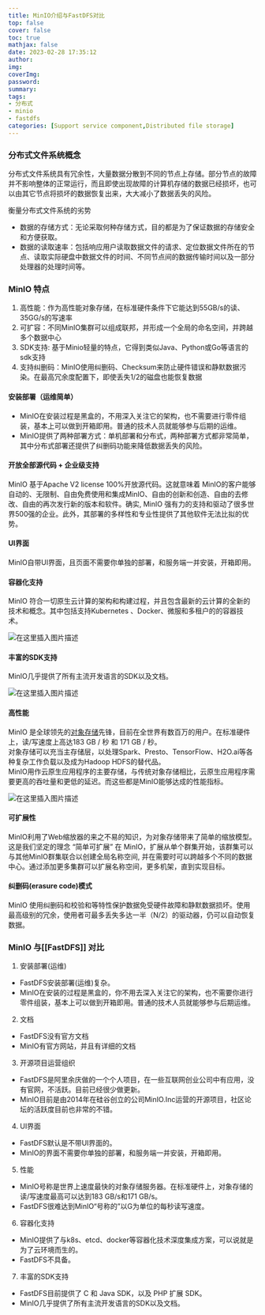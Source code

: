 ```yaml
---
title: MinIO介绍与FastDFS对比
top: false
cover: false
toc: true
mathjax: false
date: 2023-02-28 17:35:12
author:
img:
coverImg:
password:
summary:
tags:
- 分布式
- minio
- fastdfs
categories: [Support service component,Distributed file storage]
---
```


### 分布式文件系统概念

分布式文件系统具有冗余性，大量数据分散到不同的节点上存储。部分节点的故障并不影响整体的正常运行，而且即使出现故障的计算机存储的数据已经损坏，也可以由其它节点将损坏的数据恢复出来，大大减小了数据丢失的风险。

衡量分布式文件系统的劣势

-   数据的存储方式：无论采取何种存储方式，目的都是为了保证数据的存储安全和方便获取。
-   数据的读取速率：包括响应用户读取数据文件的请求、定位数据文件所在的节点、读取实际硬盘中数据文件的时间、不同节点间的数据传输时间以及一部分处理器的处理时间等。

### MinIO 特点

1.  高性能：作为高性能对象存储，在标准硬件条件下它能达到55GB/s的读、35GG/s的写速率
2.  可扩容：不同MinIO集群可以组成联邦，并形成一个全局的命名空间，并跨越多个数据中心
3.  SDK支持: 基于Minio轻量的特点，它得到类似Java、Python或Go等语言的sdk支持
4.  支持纠删码：MinIO使用纠删码、Checksum来防止硬件错误和静默数据污染。在最高冗余度配置下，即使丢失1/2的磁盘也能恢复数据

#### 安装部署（运维简单）

-   MinIO在安装过程是黑盒的，不用深入关注它的架构，也不需要进行零件组装，基本上可以做到开箱即用。普通的技术人员就能够参与后期的运维。
-   MinIO提供了两种部署方式：单机部署和分布式，两种部署方式都非常简单，其中分布式部署还提供了纠删码功能来降低数据丢失的风险。

#### 开放全部源代码 + 企业级支持

MinIO 基于Apache V2 license 100%开放源代码。这就意味着 MinIO的客户能够自动的、无限制、自由免费使用和集成MinIO、自由的创新和创造、自由的去修改、自由的再次发行新的版本和软件。确实, MinIO 强有力的支持和驱动了很多世界500强的企业。此外，其部署的多样性和专业性提供了其他软件无法比拟的优势。

#### UI界面

MinIO自带UI界面，且页面不需要你单独的部署，和服务端一并安装，开箱即用。

#### 容器化支持

MinIO 符合一切原生云计算的架构和构建过程，并且包含最新的云计算的全新的技术和概念。其中包括支持Kubernetes 、Docker、微服和多租户的的容器技术。

![在这里插入图片描述](https://img-blog.csdnimg.cn/c1f3eecfbac84d4684ec26d3db320262.png#pic_center)

#### 丰富的SDK支持

MinIO几乎提供了所有主流开发语言的SDK以及文档。

![在这里插入图片描述](https://img-blog.csdnimg.cn/da7b81b0e36343d9b38427bf048d5284.png#pic_center)

#### 高性能

MinIO 是全球领先的[对象存储](https://so.csdn.net/so/search?q=%E5%AF%B9%E8%B1%A1%E5%AD%98%E5%82%A8&spm=1001.2101.3001.7020)先锋，目前在全世界有数百万的用户。在标准硬件上，读/写速度上高达183 GB / 秒 和 171 GB / 秒。  
对象存储可以充当主存储层，以处理Spark、Presto、TensorFlow、H2O.ai等各种复杂工作负载以及成为Hadoop HDFS的替代品。  
MinIO用作云原生应用程序的主要存储，与传统对象存储相比，云原生应用程序需要更高的吞吐量和更低的延迟。而这些都是MinIO能够达成的性能指标。

![在这里插入图片描述](https://img-blog.csdnimg.cn/e0ddb219924a4f4980398a29639de507.png#pic_center)

#### 可扩展性

MinIO利用了Web缩放器的来之不易的知识，为对象存储带来了简单的缩放模型。这是我们坚定的理念 “简单可扩展” 在 MinIO，扩展从单个群集开始，该群集可以与其他MinIO群集联合以创建全局名称空间, 并在需要时可以跨越多个不同的数据中心。通过添加更多集群可以扩展名称空间，更多机架，直到实现目标。

#### 纠删码(erasure code)模式

MinIO 使用纠删码和校验和等特性保护数据免受硬件故障和静默数据损坏。使用最高级别的冗余，使用者可最多丢失多达一半（N/2）的驱动器，仍可以自动恢复数据。

### MinIO 与[[FastDFS]] 对比

1.  安装部署(运维)

-   FastDFS安装部署(运维)复杂。
-   MinIO在安装的过程是黑盒的，你不用去深入关注它的架构，也不需要你进行零件组装，基本上可以做到开箱即用。普通的技术人员就能够参与后期运维。

2.  文档

-   FastDFS没有官方文档
-   MinIO有官方网站，并且有详细的文档

3.  开源项目运营组织

-   FastDFS是阿里余庆做的一个个人项目，在一些互联网创业公司中有应用，没有官网，不活跃。目前已经很少做更新。
-   MinIO目前是由2014年在硅谷创立的公司MinIO.Inc运营的开源项目，社区论坛的活跃度目前也非常的不错。

4.  UI界面

-   FastDFS默认是不带UI界面的。
-   MinIO的界面不需要你单独的部署，和服务端一并安装，开箱即用。

5.  性能

-   MinIO号称是世界上速度最快的对象存储服务器。在标准硬件上，对象存储的读/写速度最高可以达到183 GB/s和171 GB/s。
-   FastDFS很难达到MinIO“号称的”以G为单位的每秒读写速度。

6.  容器化支持

-   MinIO提供了与k8s、etcd、docker等容器化技术深度集成方案，可以说就是为了云环境而生的。
-   FastDFS不具备。

7.  丰富的SDK支持

-   FastDFS目前提供了 C 和 Java SDK，以及 PHP 扩展 SDK。
-   MinIO几乎提供了所有主流开发语言的SDK以及文档。